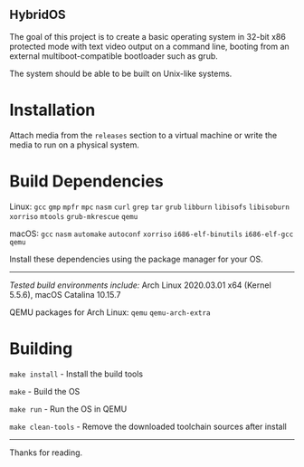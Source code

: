 ## HybridOS

The goal of this project is to create a basic operating system in 32-bit x86 protected mode with text video output on a command line, booting from an external multiboot-compatible bootloader such as grub.

The system should be able to be built on Unix-like systems.


# Installation
Attach media from the `releases` section to a virtual machine or write the media to run on a physical system.


# Build Dependencies
Linux: `gcc` `gmp` `mpfr` `mpc` `nasm` `curl` `grep` `tar` `grub` `libburn` `libisofs` `libisoburn` `xorriso` `mtools` `grub-mkrescue` `qemu`

macOS: `gcc` `nasm` `automake` `autoconf` `xorriso` `i686-elf-binutils` `i686-elf-gcc` `qemu`

Install these dependencies using the package manager for your OS.

______

*Tested build environments include:* Arch Linux 2020.03.01 x64 (Kernel 5.5.6), macOS Catalina 10.15.7

QEMU packages for Arch Linux: `qemu` `qemu-arch-extra`


# Building
`make install` - Install the build tools

`make` - Build the OS

`make run` - Run the OS in QEMU

`make clean-tools` - Remove the downloaded toolchain sources after install

______

Thanks for reading.
